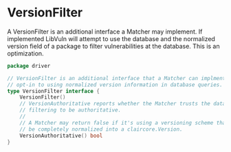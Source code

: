 # VersionFilter
A VersionFilter is an additional interface a Matcher may implement.
If implemented LibVuln will attempt to use the database and the normalized version field of a package
to filter vulnerabilities at the database. 
This is an optimization.

```go
package driver

// VersionFilter is an additional interface that a Matcher can implment to
// opt-in to using normalized version information in database queries.
type VersionFilter interface {
	VersionFilter()
	// VersionAuthoritative reports whether the Matcher trusts the database-side
	// filtering to be authoritative.
	//
	// A Matcher may return false if it's using a versioning scheme that can't
	// be completely normalized into a claircore.Version.
	VersionAuthoritative() bool
}
```
